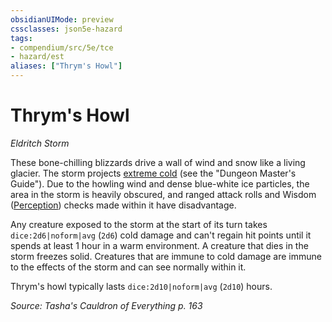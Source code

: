 ```yaml
---
obsidianUIMode: preview
cssclasses: json5e-hazard
tags:
- compendium/src/5e/tce
- hazard/est
aliases: ["Thrym's Howl"]
---
```

# Thrym's Howl
*Eldritch Storm*  

These bone-chilling blizzards drive a wall of wind and snow like a living glacier. The storm projects [extreme cold](2-Mechanics/CLI/traps-hazards/extreme-cold.md) (see the "Dungeon Master's Guide"). Due to the howling wind and dense blue-white ice particles, the area in the storm is heavily obscured, and ranged attack rolls and Wisdom ([Perception](2-Mechanics/CLI/rules/skills.md#Perception)) checks made within it have disadvantage.

Any creature exposed to the storm at the start of its turn takes `dice:2d6|noform|avg` (`2d6`) cold damage and can't regain hit points until it spends at least 1 hour in a warm environment. A creature that dies in the storm freezes solid. Creatures that are immune to cold damage are immune to the effects of the storm and can see normally within it.

Thrym's howl typically lasts `dice:2d10|noform|avg` (`2d10`) hours.

*Source: Tasha's Cauldron of Everything p. 163*